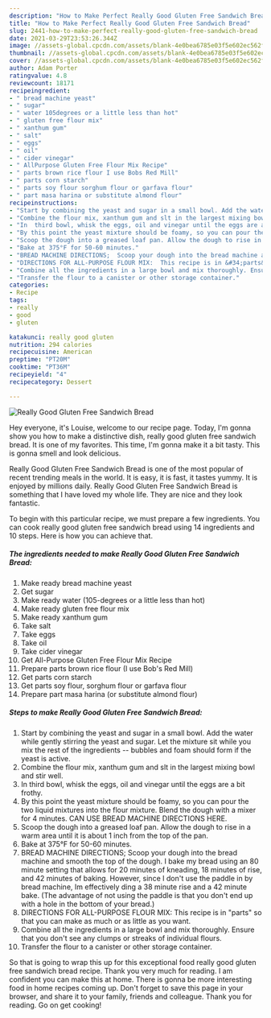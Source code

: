 ```yaml
---
description: "How to Make Perfect Really Good Gluten Free Sandwich Bread"
title: "How to Make Perfect Really Good Gluten Free Sandwich Bread"
slug: 2441-how-to-make-perfect-really-good-gluten-free-sandwich-bread
date: 2021-03-29T23:53:26.344Z
image: //assets-global.cpcdn.com/assets/blank-4e0bea6785e03f5e602ec562f230caae08da540cada707380b4fe1bbebba43da.png
thumbnail: //assets-global.cpcdn.com/assets/blank-4e0bea6785e03f5e602ec562f230caae08da540cada707380b4fe1bbebba43da.png
cover: //assets-global.cpcdn.com/assets/blank-4e0bea6785e03f5e602ec562f230caae08da540cada707380b4fe1bbebba43da.png
author: Adam Porter
ratingvalue: 4.8
reviewcount: 18171
recipeingredient:
- " bread machine yeast"
- " sugar"
- " water 105degrees or a little less than hot"
- " gluten free flour mix"
- " xanthum gum"
- " salt"
- " eggs"
- " oil"
- " cider vinegar"
- " AllPurpose Gluten Free Flour Mix Recipe"
- " parts brown rice flour I use Bobs Red Mill"
- " parts corn starch"
- " parts soy flour sorghum flour or garfava flour"
- " part masa harina or substitute almond flour"
recipeinstructions:
- "Start by combining the yeast and sugar in a small bowl. Add the water while gently stirring the yeast and sugar. Let the mixture sit while you mix the rest of the ingredients -- bubbles and foam should form if the yeast is active."
- "Combine the flour mix, xanthum gum and slt in the largest mixing bowl and stir well."
- "In  third bowl, whisk the eggs, oil and vinegar until the eggs are a bit frothy."
- "By this point the yeast mixture should be foamy, so you can pour the two liquid mixtures into the flour mixture. Blend the dough with a mixer for 4 minutes.  CAN USE BREAD MACHINE DIRECTIONS HERE."
- "Scoop the dough into a greased loaf pan. Allow the dough to rise in a warm area until it is about 1 inch from the top of the pan."
- "Bake at 375°F for 50-60 minutes."
- "BREAD MACHINE DIRECTIONS;  Scoop your dough into the bread machine and smooth the top of the dough. I bake my bread using an 80 minute setting that allows for 20 minutes of kneading, 18 minutes of rise, and 42 minutes of baking. However, since I don&#39;t use the paddle in by bread machine, Im effectively ding a 38 minute rise and a 42 minute bake. (The advantage of not using the paddle is that you don&#39;t end up with a hole in the bottom of your bread.)"
- "DIRECTIONS FOR ALL-PURPOSE FLOUR MIX:  This recipe is in &#34;parts&#34; so that you can make as much or as little as you want."
- "Combine all the ingredients in a large bowl and mix thoroughly. Ensure that you don&#39;t see any clumps or streaks of individual flours."
- "Transfer the flour to a canister or other storage container."
categories:
- Recipe
tags:
- really
- good
- gluten

katakunci: really good gluten 
nutrition: 294 calories
recipecuisine: American
preptime: "PT20M"
cooktime: "PT36M"
recipeyield: "4"
recipecategory: Dessert

---
```



![Really Good Gluten Free Sandwich Bread](//assets-global.cpcdn.com/assets/blank-4e0bea6785e03f5e602ec562f230caae08da540cada707380b4fe1bbebba43da.png)

Hey everyone, it's Louise, welcome to our recipe page. Today, I'm gonna show you how to make a distinctive dish, really good gluten free sandwich bread. It is one of my favorites. This time, I'm gonna make it a bit tasty. This is gonna smell and look delicious.



Really Good Gluten Free Sandwich Bread is one of the most popular of recent trending meals in the world. It is easy, it is fast, it tastes yummy. It is enjoyed by millions daily. Really Good Gluten Free Sandwich Bread is something that I have loved my whole life. They are nice and they look fantastic.


To begin with this particular recipe, we must prepare a few ingredients. You can cook really good gluten free sandwich bread using 14 ingredients and 10 steps. Here is how you can achieve that.

<!--inarticleads1-->

##### The ingredients needed to make Really Good Gluten Free Sandwich Bread:

1. Make ready  bread machine yeast
1. Get  sugar
1. Make ready  water (105-degrees or a little less than hot)
1. Make ready  gluten free flour mix
1. Make ready  xanthum gum
1. Take  salt
1. Take  eggs
1. Take  oil
1. Take  cider vinegar
1. Get  All-Purpose Gluten Free Flour Mix Recipe
1. Prepare  parts brown rice flour (I use Bob&#39;s Red Mill)
1. Get  parts corn starch
1. Get  parts soy flour, sorghum flour or garfava flour
1. Prepare  part masa harina (or substitute almond flour)




<!--inarticleads2-->

##### Steps to make Really Good Gluten Free Sandwich Bread:

1. Start by combining the yeast and sugar in a small bowl. Add the water while gently stirring the yeast and sugar. Let the mixture sit while you mix the rest of the ingredients -- bubbles and foam should form if the yeast is active.
1. Combine the flour mix, xanthum gum and slt in the largest mixing bowl and stir well.
1. In  third bowl, whisk the eggs, oil and vinegar until the eggs are a bit frothy.
1. By this point the yeast mixture should be foamy, so you can pour the two liquid mixtures into the flour mixture. Blend the dough with a mixer for 4 minutes.  CAN USE BREAD MACHINE DIRECTIONS HERE.
1. Scoop the dough into a greased loaf pan. Allow the dough to rise in a warm area until it is about 1 inch from the top of the pan.
1. Bake at 375°F for 50-60 minutes.
1. BREAD MACHINE DIRECTIONS;  Scoop your dough into the bread machine and smooth the top of the dough. I bake my bread using an 80 minute setting that allows for 20 minutes of kneading, 18 minutes of rise, and 42 minutes of baking. However, since I don&#39;t use the paddle in by bread machine, Im effectively ding a 38 minute rise and a 42 minute bake. (The advantage of not using the paddle is that you don&#39;t end up with a hole in the bottom of your bread.)
1. DIRECTIONS FOR ALL-PURPOSE FLOUR MIX:  This recipe is in &#34;parts&#34; so that you can make as much or as little as you want.
1. Combine all the ingredients in a large bowl and mix thoroughly. Ensure that you don&#39;t see any clumps or streaks of individual flours.
1. Transfer the flour to a canister or other storage container.




So that is going to wrap this up for this exceptional food really good gluten free sandwich bread recipe. Thank you very much for reading. I am confident you can make this at home. There is gonna be more interesting food in home recipes coming up. Don't forget to save this page in your browser, and share it to your family, friends and colleague. Thank you for reading. Go on get cooking!
